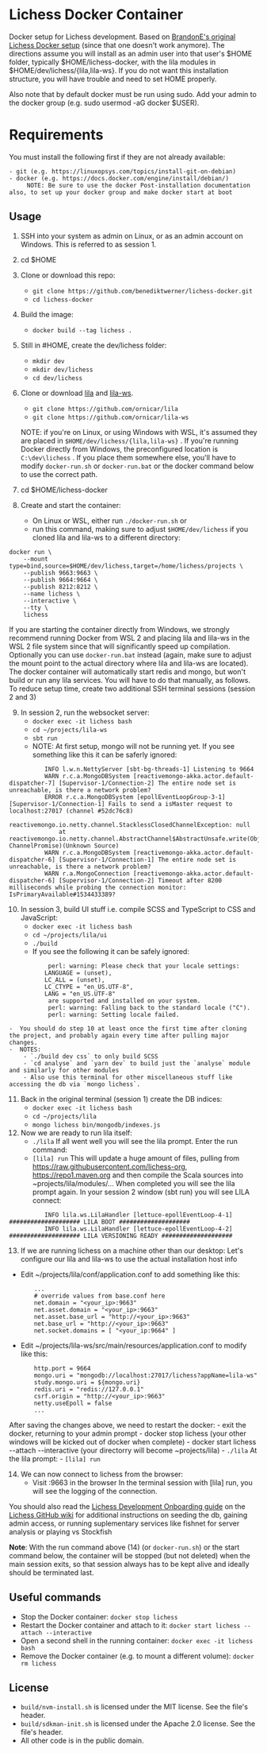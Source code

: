 # Lichess Docker Container

Docker setup for Lichess development. Based on [BrandonE's original Lichess Docker setup](https://github.com/BrandonE/lichocker) (since that one doesn't work anymore). The directions assume you will install as an admin user into that user's $HOME folder, typically $HOME/lichess-docker, with the lila modules in $HOME/dev/lichess/{lila,lila-ws}. If you do not want this installation structure, you will have trouble and need to set HOME properly.

Also note that by default docker must be run using sudo. Add your admin to the docker group (e.g. sudo usermod -aG docker $USER).

# Requirements
You must install the following first if they are not already available:

    - git (e.g. https://linuxopsys.com/topics/install-git-on-debian)
    - docker (e.g. https://docs.docker.com/engine/install/debian/)
         NOTE: Be sure to use the docker Post-installation documentation also, to set up your docker group and make docker start at boot

## Usage

1. SSH into your system as admin on Linux, or as an admin account on Windows. This is referred to as session 1.
2. cd $HOME
3. Clone or download this repo:
     - `git clone https://github.com/benediktwerner/lichess-docker.git`
     - `cd lichess-docker`
4. Build the image: 
     - `docker build --tag lichess .`
5. Still in #HOME, create the dev/lichess folder:
     - `mkdir dev` 
     - `mkdir dev/lichess`
     - `cd dev/lichess`
6. Clone or download [lila](https://github.com/ornicar/lila) and [lila-ws](https://github.com/ornicar/lila-ws). 
     - `git clone https://github.com/ornicar/lila`
     - `git clone https://github.com/ornicar/lila-ws` 
     
     NOTE: if you're on Linux, or using Windows with WSL, it's assumed they are placed in `$HOME/dev/lichess/{lila,lila-ws}` . 
     If you're running Docker directly from Windows, the preconfigured location is `C:\dev\lichess` .
     If you place them somewhere else, you'll have to modify `docker-run.sh` or `docker-run.bat` or the docker command below to use the correct path.
7. cd $HOME/lichess-docker
8. Create and start the container:

     - On Linux or WSL, either run `./docker-run.sh` or 
     - run this command, making sure to adjust `$HOME/dev/lichess` if you cloned lila and lila-ws to a different directory:
```
docker run \
    --mount type=bind,source=$HOME/dev/lichess,target=/home/lichess/projects \
    --publish 9663:9663 \
    --publish 9664:9664 \
    --publish 8212:8212 \
    --name lichess \
    --interactive \
    --tty \
    lichess
```

If you are starting the container directly from Windows, we strongly recommend running Docker from WSL 2 and placing lila and lila-ws in the WSL 2 file system since that will significantly speed up compilation. Optionally you can use `docker-run.bat` instead (again, make sure to adjust the mount point to the actual directory where lila and lila-ws are located).
The docker container will automatically start redis and mongo, but won't build or run any lila services. You will have to do that manually, as follows.
To reduce setup time, create two additional SSH terminal sessions (session 2 and 3) 

9. In session 2, run the websocket server: 
    - `docker exec -it lichess bash` 
    - `cd ~/projects/lila-ws` 
    - `sbt run`
    - NOTE: At first setup, mongo will not be running yet. If you see something like this it can be saferly ignored:
```
          INFO l.w.n.NettyServer [sbt-bg-threads-1] Listening to 9664
          WARN r.c.a.MongoDBSystem [reactivemongo-akka.actor.default-dispatcher-7] [Supervisor-1/Connection-2] The entire node set is unreachable, is there a network problem?
          ERROR r.c.a.MongoDBSystem [epollEventLoopGroup-3-1] [Supervisor-1/Connection-1] Fails to send a isMaster request to localhost:27017 (channel #52dc76c8)
          reactivemongo.io.netty.channel.StacklessClosedChannelException: null
	          at reactivemongo.io.netty.channel.AbstractChannel$AbstractUnsafe.write(Object, ChannelPromise)(Unknown Source)
          WARN r.c.a.MongoDBSystem [reactivemongo-akka.actor.default-dispatcher-6] [Supervisor-1/Connection-1] The entire node set is unreachable, is there a network problem?
          WARN r.a.MongoConnection [reactivemongo-akka.actor.default-dispatcher-6] [Supervisor-1/Connection-2] Timeout after 8200 milliseconds while probing the connection monitor: IsPrimaryAvailable#1534433389?
```
          
10. In session 3, build UI stuff i.e. compile SCSS and TypeScript to CSS and JavaScript:
    - `docker exec -it lichess bash` 
    - `cd ~/projects/lila/ui`
    - `./build` 
    - If you see the following it can be safely ignored:
```
           perl: warning: Please check that your locale settings:
	      LANGUAGE = (unset),
	      LC_ALL = (unset),
	      LC_CTYPE = "en_US.UTF-8",
	      LANG = "en_US.UTF-8"
           are supported and installed on your system.
           perl: warning: Falling back to the standard locale ("C").
           perl: warning: Setting locale failed.
```

    -  You should do step 10 at least once the first time after cloning the project, and probably again every time after pulling major changes.
    -  NOTES:
        - `./build dev css` to only build SCSS
        - `cd analyse` and `yarn dev` to build just the `analyse` module and similarly for other modules
        - Also use this terminal for other miscellaneous stuff like accessing the db via `mongo lichess`.
11. Back in the original terminal (session 1) create the DB indices:
      - `docker exec -it lichess bash` 
      - `cd ~/projects/lila`
      - `mongo lichess bin/mongodb/indexes.js`
12.  Now we are ready to run lila itself: 
     - `./lila` 
     If all went well you will see the lila prompt. Enter the run command: 
     - `[lila] run`
     This will update a huge amount of files, pulling from https://raw.githubusercontent.com/lichess-org, https://repo1.maven.org
          and then compile the Scala sources into ~projects/lila/modules/... 
     When completed you will see the lila prompt again.
     In your session 2 window (sbt run) you will see LILA connect:
```
          INFO lila.ws.LilaHandler [lettuce-epollEventLoop-4-1] #################### LILA BOOT ####################
          INFO lila.ws.LilaHandler [lettuce-epollEventLoop-4-2] #################### LILA VERSIONING READY ####################
```
13.  If we are running lichess on a machine other than our desktop:
     Let's configure our lila and lila-ws to use the actual installation host info
   - Edit ~/projects/lila/conf/application.conf to add something like this:
```
       ...
       # override values from base.conf here
       net.domain = "<your_ip>:9663"
       net.asset.domain = "<your_ip>:9663"
       net.asset.base_url = "http://<your_ip>:9663"
       net.base_url = "http://<your_ip>:9663"
       net.socket.domains = [ "<your_ip:9664" ]
```

   - Edit ~/projects/lila-ws/src/main/resources/application.conf to modify like this:
     
```
       http.port = 9664
       mongo.uri = "mongodb://localhost:27017/lichess?appName=lila-ws"
       study.mongo.uri = ${mongo.uri}
       redis.uri = "redis://127.0.0.1"
       csrf.origin = "http://<your_ip>:9663"
       netty.useEpoll = false
       ...
  ```
  After saving the changes above, we need to restart the docker:
    - exit the docker, returning to your admin prompt
    - docker stop lichess (your other windows will be kicked out of docker when complete)
    - docker start lichess --attach --interactive (your directorry will become ~projects/lila)
    - `./lila`
    At the lila prompt:
    - `[lila] run`
       
14. We can now connect to lichess from the browser:
     - Visit <your host ip>:9663 in the browser
     In the terminal session with [lila] run, you will see the logging of the connection.
     
You should also read the [Lichess Development Onboarding guide](https://github.com/ornicar/lila/wiki/Lichess-Development-Onboarding#installation) on the [Lichess GitHub wiki](https://github.com/ornicar/lila/wiki) for additional instructions on seeding the db, gaining admin access, or running suplementary services like fishnet for server analysis or playing vs Stockfish

**Note**: With the run command above (14) (or `docker-run.sh`) or the start command below, the container will be stopped (but not deleted) when the main session exits, so that session always has to be kept alive and ideally should be terminated last.

## Useful commands

* Stop the Docker container: `docker stop lichess`
* Restart the Docker container and attach to it: `docker start lichess --attach --interactive`
* Open a second shell in the running container: `docker exec -it lichess bash`
* Remove the Docker container (e.g. to mount a different volume): `docker rm lichess`

## License

- `build/nvm-install.sh` is licensed under the MIT license. See the file's header.
- `build/sdkman-init.sh` is licensed under the Apache 2.0 license. See the file's header.
- All other code is in the public domain.
